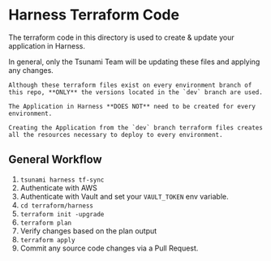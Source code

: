 # Harness Terraform Code
The terraform code in this directory is used to create & update your application in Harness.

In general, only the Tsunami Team will be updating these files and applying any changes.

```{ATTENTION}
Although these terraform files exist on every environment branch of this repo, **ONLY** the versions located in the `dev` branch are used.

The Application in Harness **DOES NOT** need to be created for every environment.

Creating the Application from the `dev` branch terraform files creates all the resources necessary to deploy to every environment.
```

## General Workflow
1. `tsunami harness tf-sync`
2. Authenticate with AWS
3. Authenticate with Vault and set your `VAULT_TOKEN` env variable.
4. `cd terraform/harness`
5. `terraform init -upgrade`
6. `terraform plan`
7. Verify changes based on the plan output
8. `terraform apply`
9. Commit any source code changes via a Pull Request.